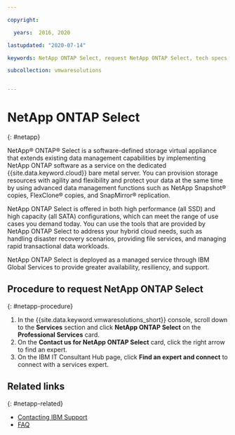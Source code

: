 ```yaml
---

copyright:

  years:  2016, 2020

lastupdated: "2020-07-14"

keywords: NetApp ONTAP Select, request NetApp ONTAP Select, tech specs NetApp ONTAP Select

subcollection: vmwaresolutions


---
```


# NetApp ONTAP Select
{: #netapp}

NetApp® ONTAP® Select is a software-defined storage virtual appliance that extends existing data management capabilities by implementing NetApp ONTAP software as a service on the dedicated {{site.data.keyword.cloud}} bare metal server. You can provision storage resources with agility and flexibility and protect your data at the same time by using advanced data management functions such as NetApp Snapshot® copies, FlexClone® copies, and SnapMirror® replication.

NetApp ONTAP Select is offered in both high performance (all SSD) and high capacity (all SATA) configurations, which can meet the range of use cases you demand today. You can use the tools that are provided by NetApp ONTAP Select to address your hybrid cloud needs, such as handling disaster recovery scenarios, providing file services, and managing rapid transactional data workloads.

NetApp ONTAP Select is deployed as a managed service through IBM Global Services to provide greater availability, resiliency, and support.

## Procedure to request NetApp ONTAP Select
{: #netapp-procedure}

1. In the {{site.data.keyword.vmwaresolutions_short}} console, scroll down to the **Services** section and click **NetApp ONTAP Select** on the **Professional Services** card.
2. On the **Contact us for NetApp ONTAP Select** card, click  the right arrow to find an expert.
3. On the IBM IT Consultant Hub page, click **Find an expert and connect** to connect with a services expert.

## Related links
{: #netapp-related}

* [Contacting IBM Support](/docs/vmwaresolutions?topic=vmwaresolutions-trbl_support)
* [FAQ](/docs/vmwaresolutions?topic=vmwaresolutions-faq-vmwaresolutions)
